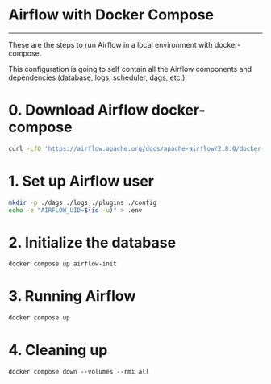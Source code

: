 # Airflow with Docker Compose

--- 

These are the steps to run Airflow in a local environment with docker-compose.

This configuration is going to self contain all the Airflow components and dependencies (database, logs, scheduler,
dags, etc.).

# 0. Download Airflow docker-compose
```bash
curl -LfO 'https://airflow.apache.org/docs/apache-airflow/2.8.0/docker-compose.yaml'
```

# 1. Set up Airflow user
```bash
mkdir -p ./dags ./logs ./plugins ./config
echo -e "AIRFLOW_UID=$(id -u)" > .env
```

# 2. Initialize the database
```bash
docker compose up airflow-init
```

# 3. Running Airflow
```bash
docker compose up
```

# 4. Cleaning up
```bashc
docker compose down --volumes --rmi all
```